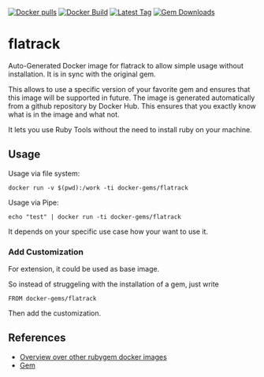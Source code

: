 [![Docker pulls](https://img.shields.io/docker/pulls/rubygem/flatrack.svg)](https://hub.docker.com/r/rubygem/flatrack/)
[![Docker Build](https://img.shields.io/docker/automated/rubygem/flatrack.svg)](https://hub.docker.com/r/rubygem/flatrack/)
[![Latest Tag](https://img.shields.io/github/tag/docker-rubygem/flatrack.svg)](https://hub.docker.com/r/rubygem/flatrack/)
[![Gem Downloads](https://img.shields.io/gem/dt/flatrack.svg)](https://rubygems.org/gems/flatrack/)
# flatrack

Auto-Generated Docker image for flatrack to allow simple usage without installation.
It is in sync with the original gem.

This allows to use a specific version of your favorite gem and ensures that this image will be supported in future.
The image is generated automatically from a github repository by Docker Hub.
This ensures that you exactly know what is in the image and what not.

It lets you use Ruby Tools without the need to install ruby on your machine.

## Usage

Usage via file system:

`docker run -v $(pwd):/work -ti docker-gems/flatrack`

Usage via Pipe:

`echo "test" | docker run -ti docker-gems/flatrack`

It depends on your specific use case how your want to use it.

### Add Customization

For extension, it could be used as base image.

So instead of struggeling with the installation of a gem, just write

`FROM docker-gems/flatrack`

Then add the customization.

## References

 - [Overview over other rubygem docker images](https://github.com/thinkbot/docker-rubygem)
 - [Gem](https://rubygems.org/gems/flatrack/)
